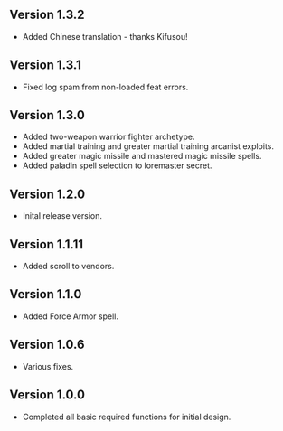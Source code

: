 ## Version 1.3.2
* Added Chinese translation - thanks Kifusou!

## Version 1.3.1
* Fixed log spam from non-loaded feat errors.

## Version 1.3.0
* Added two-weapon warrior fighter archetype.
* Added martial training and greater martial training arcanist exploits.
* Added greater magic missile and mastered magic missile spells.
* Added paladin spell selection to loremaster secret.

## Version 1.2.0
* Inital release version.

## Version 1.1.11
* Added scroll to vendors.

## Version 1.1.0
* Added Force Armor spell.

## Version 1.0.6
* Various fixes.

## Version 1.0.0
* Completed all basic required functions for initial design.

